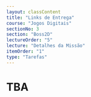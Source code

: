 ```yaml
---
layout: classContent
title: "Links de Entrega"
course: "Jogos Digitais"
sectionNo: 3
section: "Boss2D"
lectureOrder: "5"
lecture: "Detalhes da Missão"
itemOrder: "1"
type: "Tarefas"
---
```


# TBA